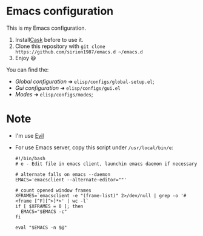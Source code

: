 # Emacs configuration

This is my Emacs configuration.

1. Install[Cask](https://github.com/cask/cask) before to use it.
2. Clone this repository with `git clone https://github.com/sirion1987/emacs.d ~/emacs.d`
3. Enjoy :smiley:

You can find the:

* _Global configuration_ ➜ `elisp/configs/global-setup.el`;
* _Gui configuration_ ➜ `elisp/configs/gui.el`
* _Modes_ ➜ `elisp/configs/modes`;


# Note

* I'm use [Evil](https://www.emacswiki.org/emacs/Evil)
* For use Emacs server, copy this script under `/usr/local/bin/e`:

  ```
  #!/bin/bash
  # e - Edit file in emacs client, launchin emacs daemon if necessary

  # alternate falls on emacs --daemon
  EMACS='emacsclient --alternate-editor=""'

  # count opened window frames
  XFRAMES=`emacsclient -e "(frame-list)" 2>/dev/null | grep -o '#<frame [^F][^>]*>' | wc -l`
  if [ $XFRAMES = 0 ]; then
	EMACS="$EMACS -c"
  fi

  eval "$EMACS -n $@"

  ```
